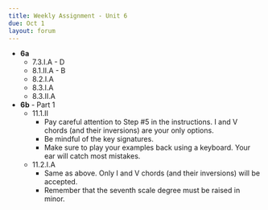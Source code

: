 ```yaml
---
title: Weekly Assignment - Unit 6
due: Oct 1
layout: forum
---
```


- **6a**
    - 7.3.I.A - D
    - 8.1.II.A - B
    - 8.2.I.A
    - 8.3.I.A
    - 8.3.II.A
- **6b** - Part 1
    - 11.1.II
        - Pay careful attention to Step #5 in the instructions. I and V chords (and their inversions) are your only options.
        - Be mindful of the key signatures.
        - Make sure to play your examples back using a keyboard. Your ear will catch most mistakes.
    - 11.2.I.A
        - Same as above. Only I and V chords (and their inversions) will be accepted.
        - Remember that the seventh scale degree must be raised in minor.